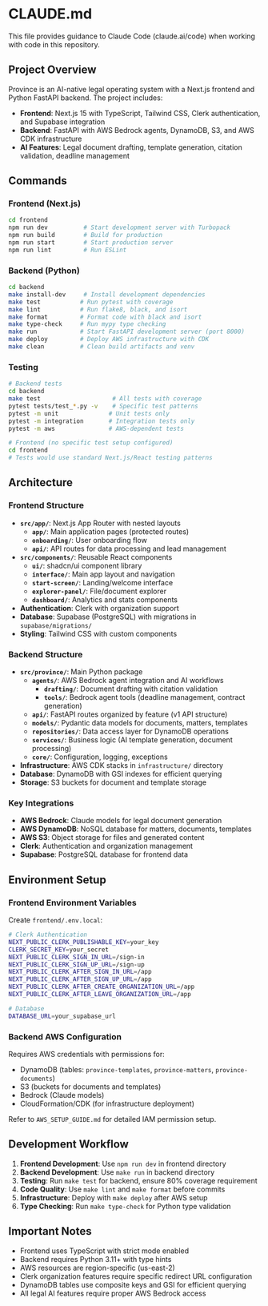 # CLAUDE.md

This file provides guidance to Claude Code (claude.ai/code) when working with code in this repository.

## Project Overview

Province is an AI-native legal operating system with a Next.js frontend and Python FastAPI backend. The project includes:

- **Frontend**: Next.js 15 with TypeScript, Tailwind CSS, Clerk authentication, and Supabase integration
- **Backend**: FastAPI with AWS Bedrock agents, DynamoDB, S3, and AWS CDK infrastructure
- **AI Features**: Legal document drafting, template generation, citation validation, deadline management

## Commands

### Frontend (Next.js)
```bash
cd frontend
npm run dev          # Start development server with Turbopack
npm run build        # Build for production
npm run start        # Start production server
npm run lint         # Run ESLint
```

### Backend (Python)
```bash
cd backend
make install-dev     # Install development dependencies
make test           # Run pytest with coverage
make lint           # Run flake8, black, and isort
make format         # Format code with black and isort
make type-check     # Run mypy type checking
make run            # Start FastAPI development server (port 8000)
make deploy         # Deploy AWS infrastructure with CDK
make clean          # Clean build artifacts and venv
```

### Testing
```bash
# Backend tests
cd backend
make test                    # All tests with coverage
pytest tests/test_*.py -v    # Specific test patterns
pytest -m unit              # Unit tests only
pytest -m integration       # Integration tests only
pytest -m aws               # AWS-dependent tests

# Frontend (no specific test setup configured)
cd frontend
# Tests would use standard Next.js/React testing patterns
```

## Architecture

### Frontend Structure
- **`src/app/`**: Next.js App Router with nested layouts
  - **`app/`**: Main application pages (protected routes)
  - **`onboarding/`**: User onboarding flow
  - **`api/`**: API routes for data processing and lead management
- **`src/components/`**: Reusable React components
  - **`ui/`**: shadcn/ui component library
  - **`interface/`**: Main app layout and navigation
  - **`start-screen/`**: Landing/welcome interface
  - **`explorer-panel/`**: File/document explorer
  - **`dashboard/`**: Analytics and stats components
- **Authentication**: Clerk with organization support
- **Database**: Supabase (PostgreSQL) with migrations in `supabase/migrations/`
- **Styling**: Tailwind CSS with custom components

### Backend Structure
- **`src/province/`**: Main Python package
  - **`agents/`**: AWS Bedrock agent integration and AI workflows
    - **`drafting/`**: Document drafting with citation validation
    - **`tools/`**: Bedrock agent tools (deadline management, contract generation)
  - **`api/`**: FastAPI routes organized by feature (v1 API structure)
  - **`models/`**: Pydantic data models for documents, matters, templates
  - **`repositories/`**: Data access layer for DynamoDB operations
  - **`services/`**: Business logic (AI template generation, document processing)
  - **`core/`**: Configuration, logging, exceptions
- **Infrastructure**: AWS CDK stacks in `infrastructure/` directory
- **Database**: DynamoDB with GSI indexes for efficient querying
- **Storage**: S3 buckets for document and template storage

### Key Integrations
- **AWS Bedrock**: Claude models for legal document generation
- **AWS DynamoDB**: NoSQL database for matters, documents, templates
- **AWS S3**: Object storage for files and generated content
- **Clerk**: Authentication and organization management
- **Supabase**: PostgreSQL database for frontend data

## Environment Setup

### Frontend Environment Variables
Create `frontend/.env.local`:
```bash
# Clerk Authentication
NEXT_PUBLIC_CLERK_PUBLISHABLE_KEY=your_key
CLERK_SECRET_KEY=your_secret
NEXT_PUBLIC_CLERK_SIGN_IN_URL=/sign-in
NEXT_PUBLIC_CLERK_SIGN_UP_URL=/sign-up
NEXT_PUBLIC_CLERK_AFTER_SIGN_IN_URL=/app
NEXT_PUBLIC_CLERK_AFTER_SIGN_UP_URL=/app
NEXT_PUBLIC_CLERK_AFTER_CREATE_ORGANIZATION_URL=/app
NEXT_PUBLIC_CLERK_AFTER_LEAVE_ORGANIZATION_URL=/app

# Database
DATABASE_URL=your_supabase_url
```

### Backend AWS Configuration
Requires AWS credentials with permissions for:
- DynamoDB (tables: `province-templates`, `province-matters`, `province-documents`)
- S3 (buckets for documents and templates)
- Bedrock (Claude models)
- CloudFormation/CDK (for infrastructure deployment)

Refer to `AWS_SETUP_GUIDE.md` for detailed IAM permission setup.

## Development Workflow

1. **Frontend Development**: Use `npm run dev` in frontend directory
2. **Backend Development**: Use `make run` in backend directory  
3. **Testing**: Run `make test` for backend, ensure 80% coverage requirement
4. **Code Quality**: Use `make lint` and `make format` before commits
5. **Infrastructure**: Deploy with `make deploy` after AWS setup
6. **Type Checking**: Run `make type-check` for Python type validation

## Important Notes

- Frontend uses TypeScript with strict mode enabled
- Backend requires Python 3.11+ with type hints
- AWS resources are region-specific (us-east-2)
- Clerk organization features require specific redirect URL configuration
- DynamoDB tables use composite keys and GSI for efficient querying
- All legal AI features require proper AWS Bedrock access